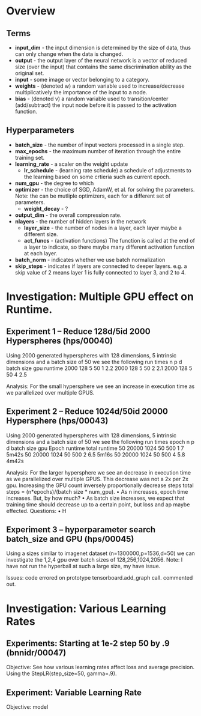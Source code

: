 
# Overview

## Terms 
- **input_dim** - the input dimension is determined by the size of data, thus can only change when the data is changed.
- **output** - the output layer of the neural network is a vector of reduced size (over the input) that contains the same discrimination ability as the original set.
- **input** - some image or vector belonging to a category.
- **weights** - (denoted w) a random variable used to increase/decrease multiplicatively the importance of the input to a node.
- **bias** - (denoted v) a random variable used to transition/center (add/subtract) the input node before it is passed to the activation function. 

## Hyperparameters
- **batch_size** - the number of input vectors processed in a single step.
- **max_epochs** - the maximum number of iteration through the entire training set.
- **learning_rate** - a scaler on the weight update
    - **lr_schedule** - (learning rate schedule) a schedule of adjustments to the learning based on some crtieria such as current epoch.
- **num_gpu** - the degree to which 
- **optimizer** - the choice of SGD, AdamW, et al. for solving the parameters.  Note: the can be mutliple optimizers, each for a different set of parameters.
    - **weight_decay** - ?
- **output_dim** - the overall compression rate.
- **nlayers** - the number of hidden layers in the network
    - **layer_size** - the number of nodes in a layer, each layer maybe a different size.
    - **act_funcs** - (activation functions) The function is called at the end of a layer to indicate, so there maybe many different activation function at each layer.
- **batch_norm** - indicates whether we use batch normalization
- **skip_steps** - indicates if layers are connected to deeper layers.  e.g.  a skip value of 2 means layer 1 is fully connected to layer 3, and 2 to 4.



# Investigation: Multiple GPU effect on Runtime.
## Experiment 1 – Reduce 128d/5id 2000 Hyperspheres (hps/00040)
Using 2000 generated hyperspheres with 128 dimensions, 5 intrinsic dimensions and a batch size of 50 we see the following run times
n	p	d	batch size	gpu	runtime
2000	128	5	50	1	2.2
2000	128	5	50	2	2.1
2000	128	5	50	4	2.5

Analysis: For the small hypersphere we see an increase in execution time as we parallelized over multiple GPUS.
 
## Experiment 2 – Reduce 1024d/50id 20000 Hypersphere (hps/00043)
Using 2000 generated hyperspheres with 128 dimensions, 5 intrinsic dimensions and a batch size of 50 we see the following run times
epoch	n	p	d	batch size	gpu	Epoch 
runtime	total 
runtime
50	20000	1024	50	500	1	7	5m42s
50	20000	1024	50	500	2	6.5	5m16s
50	20000	1024	50	500	4	5.8	4m42s

Analysis: For the larger hypersphere we see an decrease in execution time as we parallelized over multiple GPUS.  This decrease was not a 2x per 2x gpu.  Increasing the GPU count inversely proportionally decrease steps total steps = (n*epochs)/(batch size * num_gpu).
•	As n increases, epoch time increases.  But, by how much?
•	As batch size increases, we expect that training time should decrease up to a certain point, but loss and ap maybe effected.
Questions:
•	H

## Experiment 3 – hyperparameter search batch_size and GPU (hps/00045)
Using a sizes similar to imagenet dataset (n=1300000,p=1536,d=50) we can investigate the 1,2,4 gpu over batch sizes of 128,256,1024,2056.  Note: I have not run the hyperball at such a large size, my have issue.

Issues: code errored on prototype tensorboard.add_graph call. commented out.

# Investigation: Various Learning Rates
## Experiments: Starting at 1e-2 step 50 by .9 (bnnidr/00047)
Objective:  See how various learning rates affect loss and average precision.  
Using the StepLR(step_size=50, gamma=.9).

 

## Experiment: Variable Learning Rate
Objective:  model
